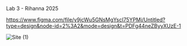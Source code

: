   Lab 3 - Rihanna 2025

  https://www.figma.com/file/y9jcWu5GNsMgYscI75YPMj/Untitled?type=design&node-id=2%3A2&mode=design&t=PDFg44neZByyXUzE-1

  
![Site (1)](https://github.com/dimanesterenko/Labs_Web/assets/93451371/2cefea1e-f6fd-4ac0-8dee-a95ebc7b3dbc)
